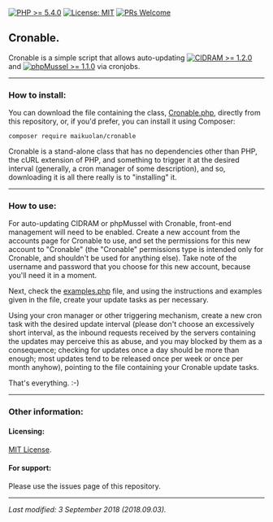 [![PHP >= 5.4.0](https://img.shields.io/badge/PHP-%3E%3D%205.4.0-8892bf.svg)](https://maikuolan.github.io/Compatibility-Charts/)
[![License: MIT](https://img.shields.io/badge/License-MIT-green.svg)](https://opensource.org/licenses/MIT)
[![PRs Welcome](https://img.shields.io/badge/PRs-Welcome-brightgreen.svg)](http://makeapullrequest.com)

## Cronable.

Cronable is a simple script that allows auto-updating [![CIDRAM >= 1.2.0](https://img.shields.io/badge/CIDRAM-%3E%3D%201.2.0-ff8800.svg)](https://maikuolan.github.io/Compatibility-Charts/) and [![phpMussel >= 1.1.0](https://img.shields.io/badge/phpMussel-%3E%3D%201.1.0-ff8800.svg)](https://maikuolan.github.io/Compatibility-Charts/) via cronjobs.

---

### How to install:

You can download the file containing the class, [Cronable.php](src/Cronable.php), directly from this repository, or, if you'd prefer, you can install it using Composer:

`composer require maikuolan/cronable`

Cronable is a stand-alone class that has no dependencies other than PHP, the cURL extension of PHP, and something to trigger it at the desired interval (generally, a cron manager of some description), and so, downloading it is all there really is to "installing" it.

---

### How to use:

For auto-updating CIDRAM or phpMussel with Cronable, front-end management will need to be enabled. Create a new account from the accounts page for Cronable to use, and set the permissions for this new account to "Cronable" (the "Cronable" permissions type is intended only for Cronable, and shouldn't be used for anything else). Take note of the username and password that you choose for this new account, because you'll need it in a moment.

Next, check the [examples.php](examples.php) file, and using the instructions and examples given in the file, create your update tasks as per necessary.

Using your cron manager or other triggering mechanism, create a new cron task with the desired update interval (please don't choose an excessively short interval, as the inbound requests received by the servers containing the updates may perceive this as abuse, and you may blocked by them as a consequence; checking for updates once a day should be more than enough; most updates tend to be released once per week or once per month anyhow), pointing to the file containing your Cronable update tasks.

That's everything. :-)

---

### Other information:

#### Licensing:
[MIT License](https://github.com/Maikuolan/Cronable/blob/master/LICENSE.txt).

#### For support:
Please use the issues page of this repository.

---

*Last modified: 3 September 2018 (2018.09.03).*
